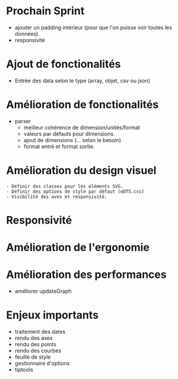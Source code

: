 # Prochain Sprint

  - ajouter un padding intérieur (pour que l'on puisse voir toutes les données).
  - responsivité



# Ajout de fonctionalités

  - Entrée des data selon le type (array, objet, csv ou json)


# Amélioration de fonctionalités

  - parser
    - meilleur cohérence de dimension/unités/format
    - valeurs par défauts pour dimensions.
    - ajout de dimensions (... selon le besoin)
    - format entré et format sortie.


  # Amélioration du design visuel

    - Définir des classes pour les éléments SVG.
    - Définir des options de style par défaut (eDTS.css)
    - Visibilité des aves et responsivité.

# Responsivité


# Amélioration de l'ergonomie


# Amélioration des performances

  - améliorer updateGraph  


# Enjeux importants

  - traitement des dates
  - rendu des axes
  - rendu des points
  - rendu des courbes
  - feuille de style
  - gestionnaire d'options
  - tiptools
